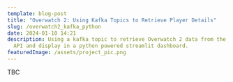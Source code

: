 ```yaml
---
template: blog-post
title: "Overwatch 2: Using Kafka Topics to Retrieve Player Details"
slug: /overwatch2_kafka_python
date: 2024-01-10 14:21
description: Using a kafka topic to retrieve Overwatch 2 data from the OverFast
  API and display in a python powered streamlit dashboard.
featuredImage: /assets/project_pic.png
---
```

T﻿BC